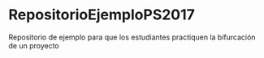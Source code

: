 # RepositorioEjemploPS2017
Repositorio de ejemplo para que los estudiantes practiquen la bifurcación de un proyecto
